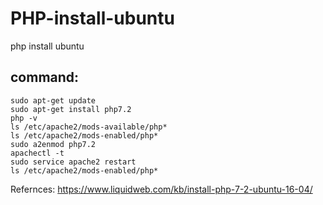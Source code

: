 # PHP-install-ubuntu
php install ubuntu

command:
----------
    sudo apt-get update
    sudo apt-get install php7.2
    php -v
    ls /etc/apache2/mods-available/php*
    ls /etc/apache2/mods-enabled/php*
    sudo a2enmod php7.2
    apachectl -t
    sudo service apache2 restart
    ls /etc/apache2/mods-enabled/php*

Refernces: https://www.liquidweb.com/kb/install-php-7-2-ubuntu-16-04/
